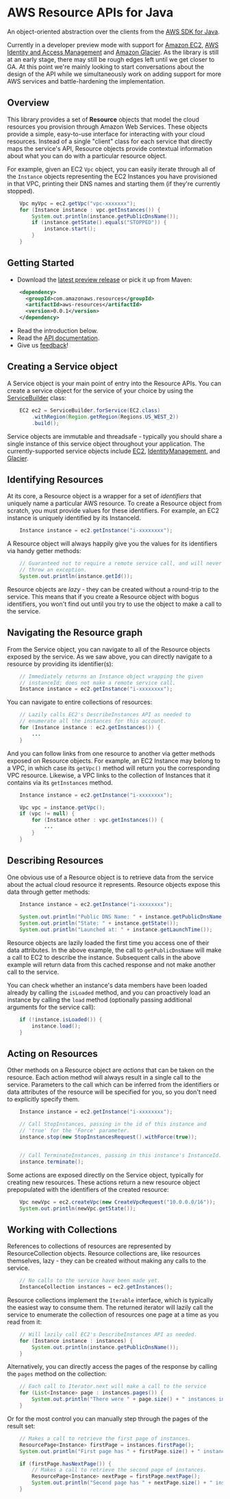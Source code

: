 # AWS Resource APIs for Java

An object-oriented abstraction over the clients from the [AWS SDK for Java][sdk].

Currently in a developer preview mode with support for [Amazon EC2][ec2],
[AWS Identity and Access Management][iam] and [Amazon Glacier][glacier]. As the library
is still at an early stage, there may still be rough edges left until we get closer to
GA. At this point we're mainly looking to start conversations about the design
of the API while we simultaneously work on adding support for more AWS services
and battle-hardening the implementation.

## Overview

This library provides a set of **Resource** objects that model the cloud resources you
provision through Amazon Web Services. These objects provide a simple, easy-to-use
interface for interacting with your cloud resources. Instead of a single "client"
class for each service that directly maps the service's API, Resource objects
provide contextual information about what you can do with a particular resource
object.

For example, given an EC2 `Vpc` object, you can easily iterate through all of the
`Instance` objects representing the EC2 Instances you have provisioned in that VPC,
printing their DNS names and starting them (if they're currently stopped).

```java
    Vpc myVpc = ec2.getVpc("vpc-xxxxxxx");
    for (Instance instance : vpc.getInstances()) {
        System.out.println(instance.getPublicDnsName());
        if (instance.getState().equals("STOPPED")) {
            instance.start();
        }
    }   
```

## Getting Started

* Download the [latest preview release][releases] or pick it up from Maven:
```xml
    <dependency>
      <groupId>com.amazonaws.resources</groupId>
      <artifactId>aws-resources</artifactId>
      <version>0.0.1</version>
    </dependency>
```
* Read the introduction below.
* Read the [API documentation][api-docs].
* Give us [feedback][issues]!



## Creating a Service object

A Service object is your main point of entry into the Resource APIs. You can create
a service object for the service of your choice by using the [ServiceBuilder][servicebuilder]
class:

```java
    EC2 ec2 = ServiceBuilder.forService(EC2.class)
        .withRegion(Region.getRegion(Regions.US_WEST_2))
        .build();
```
Service objects are immutable and threadsafe - typically you should share a single
instance of this service object throughout your application. The currently-supported
service objects include [EC2][ec2service], [IdentityManagement][iamservice], and
[Glacier][glacierservice].

## Identifying Resources

At its core, a Resource object is a wrapper for a set of *identifiers* that uniquely
name a particular AWS resource. To create a Resource object from scratch, you must
provide values for these identifiers. For example, an EC2 instance is uniquely
identified by its InstanceId.

```java
    Instance instance = ec2.getInstance("i-xxxxxxxx");
```

A Resource object will always happily give you the values for its identifiers via
handy getter methods:

```java
    // Guaranteed not to require a remote service call, and will never block or
    // throw an exception.
    System.out.println(instance.getId());
```

Resource objects are *lazy* - they can be created without a round-trip to the service.
This means that if you create a Resource object with bogus identifiers, you won't find
out until you try to use the object to make a call to the service.

## Navigating the Resource graph

From the Service object, you can navigate to all of the Resource objects exposed by
the service. As we saw above, you can directly navigate to a resource by providing
its identifier(s):

```java
    // Immediately returns an Instance object wrapping the given
    // instanceId; does not make a remote service call.
    Instance instance = ec2.getInstance("i-xxxxxxxx");
```

You can navigate to entire collections of resources:

```java
    // Lazily calls EC2's DescribeInstances API as needed to
    // enumerate all the instances for this account.
    for (Instance instance : ec2.getInstances()) {
        ...        
    }
```

And you can follow links from one resource to another via getter methods exposed
on Resource objects. For example, an EC2 Instance may belong to a VPC, in which
case its `getVpc()` method will return you the corresponding VPC resource.
Likewise, a VPC links to the collection of Instances that it contains via its
`getInstances` method.

```java
    Instance instance = ec2.getInstance("i-xxxxxxxx");

    Vpc vpc = instance.getVpc();
    if (vpc != null) {
        for (Instance other : vpc.getInstances()) {
            ...
        }
    }
```

## Describing Resources

One obvious use of a Resource object is to retrieve data from the service about the
actual cloud resource it represents. Resource objects expose this data through getter
methods:

```java
    Instance instance = ec2.getInstance("i-xxxxxxxx");
    
    System.out.println("Public DNS Name: " + instance.getPublicDnsName());
    System.out.println("State: " + instance.getState());
    System.out.println("Launched at: " + instance.getLaunchTime());
```

Resource objects are lazily loaded the first time you access one of their data
attributes. In the above example, the call to `getPublicDnsName` will make a
call to EC2 to describe the instance. Subsequent calls in the above example will
return data from this cached response and not make another call to the service.

You can check whether an instance's data members have been loaded already by
calling the `isLoaded` method, and you can proactively load an instance by calling
the `load` method (optionally passing additional arguments for the service call):

```java
    if (!instance.isLoaded()) {
        instance.load();
    }
```

## Acting on Resources

Other methods on a Resource object are *actions* that can be taken on the resource. Each
action method will always result in a single call to the service. Parameters to the call
which can be inferred from the identifiers or data attributes of the resource will be
specified for you, so you don't need to explicitly specify them.

```java
    Instance instance = ec2.getInstance("i-xxxxxxxx");

    // Call StopInstances, passing in the id of this instance and
    // 'true' for the 'Force' parameter.
    instance.stop(new StopInstancesRequest().withForce(true));


    // Call TerminateInstances, passing in this instance's InstanceId.
    instance.terminate();
```

Some actions are exposed directly on the Service object, typically for creating new
resources. These actions return a new resource object prepopulated with the identifiers
of the created resource:

```java
    Vpc newVpc = ec2.createVpc(new CreateVpcRequest("10.0.0.0/16"));
    System.out.println(newVpc.getState());
```

## Working with Collections

References to collections of resources are represented by ResourceCollection objects.
Resource collections are, like resources themselves, lazy - they can be created without
making any calls to the service.

```java
    // No calls to the service have been made yet.
    InstanceCollection instances = ec2.getInstances();
```

Resource collections implement the `Iterable` interface, which is typically the easiest
way to consume them. The returned iterator will lazily call the service to enumerate the
collection of resources one page at a time as you read from it:

```java
    // Will lazily call EC2's DescribeInstances API as needed.
    for (Instance instance : instances) {
        System.out.println(instance.getPublicDnsName());
    }
```

Alternatively, you can directly access the pages of the response by calling the `pages` method
on the collection:

```java
    // Each call to Iterator.next will make a call to the service
    for (List<Instance> page : instances.pages()) {
        System.out.println("There were " + page.size() + " instances in this page.");
    }
```

Or for the most control you can manually step through the pages of the result set:

```java
    // Makes a call to retrieve the first page of instances.
    ResourcePage<Instance> firstPage = instances.firstPage();
    System.out.println("First page has " + firstPage.size() + " instances.");

    if (firstPage.hasNextPage()) {
        // Makes a call to retrieve the second page of instances.
        ResourcePage<Instance> nextPage = firstPage.nextPage();
        System.out.println("Second page has " + nextPage.size() + " instances.");
    }
```

[sdk]: https://github.com/aws/aws-sdk-java
[ec2]: http://aws.amazon.com/ec2/
[iam]: http://aws.amazon.com/iam/
[glacier]: http://aws.amazon.com/glacier/
[releases]: https://github.com/awslabs/aws-sdk-java-resources/releases
[api-docs]: http://docs.aws.amazon.com/AWSJavaSDKResources/latest/
[issues]: https://github.com/awslabs/aws-sdk-java-resources/issues
[servicebuilder]: http://docs.aws.amazon.com/AWSJavaSDKResources/latest/com/amazonaws/resources/ServiceBuilder.html
[ec2service]: http://docs.aws.amazon.com/AWSJavaSDKResources/latest/com/amazonaws/resources/ec2/EC2.html
[iamservice]: http://docs.aws.amazon.com/AWSJavaSDKResources/latest/com/amazonaws/resources/identitymanagement/IdentityManagement.html
[glacierservice]: http://docs.aws.amazon.com/AWSJavaSDKResources/latest/com/amazonaws/resources/glacier/Glacier.html
